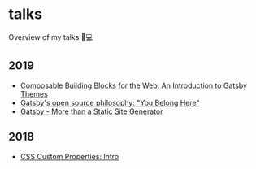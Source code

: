 # talks

Overview of my talks 🎤💻

## 2019

- [Composable Building Blocks for the Web: An Introduction to Gatsby Themes](https://github.com/LekoArts/talks/blob/main/composable-building-blocks-for-the-web)
- [Gatsby's open source philosophy: "You Belong Here"](https://github.com/LekoArts/talks/blob/main/gatsbys-open-source-philosophy)
- [Gatsby - More than a Static Site Generator](https://github.com/LekoArts/talks/tree/main/gatsby-more-than-a-ssg)

## 2018

- [CSS Custom Properties: Intro](https://github.com/LekoArts/talks/blob/main/css-custom-properties-intro)
